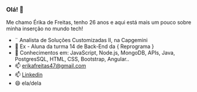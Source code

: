### Olá! 👋

Me chamo Érika de Freitas, tenho 26 anos e aqui está mais um pouco sobre minha inserção no mundo tech!

- ¨ Analista de Soluções Customizadas II, na Capgemini
- 🔭 Ex - Aluna da turma 14 de Back-End da { Reprograma }
- 🌱 Conhecimentos em: JavaScript, Node.js, MongoDB, APIs, Java, PostgresSQL, HTML, CSS, Bootstrap, Angular..
- 📫 erikafreitas47@gmail.com
- 📫 [Linkedin](https://www.linkedin.com/in/%C3%A9rika-de-freitas-b63331ba/)
- 😄 ela/dela

